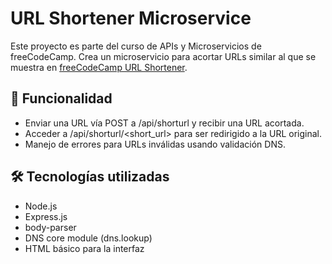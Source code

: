 # URL Shortener Microservice

Este proyecto es parte del curso de APIs y Microservicios de freeCodeCamp. Crea un microservicio para acortar URLs similar al que se muestra en [freeCodeCamp URL Shortener](https://url-shortener-microservice.freecodecamp.rocks).

## 🔗 Funcionalidad

- Enviar una URL vía POST a /api/shorturl y recibir una URL acortada.
- Acceder a /api/shorturl/<short_url> para ser redirigido a la URL original.
- Manejo de errores para URLs inválidas usando validación DNS.

## 🛠 Tecnologías utilizadas

- Node.js
- Express.js
- body-parser
- DNS core module (dns.lookup)
- HTML básico para la interfaz
